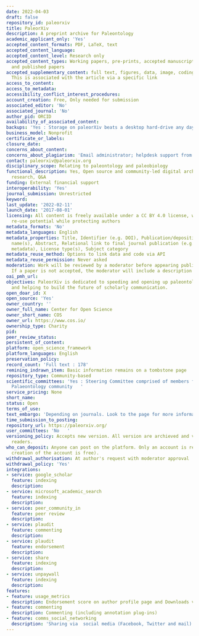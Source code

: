 ```yaml
---
date: 2022-04-03
draft: false
repository_id: paleorxiv
title: PaleorXiv
description: A preprint archive for Paleontology
academic_applicant_only: 'Yes'
accepted_content_formats: PDF, LaTeX, text
accepted_content_language:
accepted_content_level: Research only
accepted_content_types: Working papers, pre-prints, accepted manuscripts (post-prints),
  and published papers
accepted_supplementary_content: full text, figures, data, image, coding, analyses.
  This is associated with the article via a specific link
access_to_content:
access_to_metadata:
accessibility_conflict_interest_procedures:
account_creation: Free, Only needed for submission
associated_editor: 'No'
associated_journal: 'No'
author_pid: ORCID
availability_of_associated_content:
backups: 'Yes : Storage on paleorXiv beats a desktop hard-drive any day.'
business_model: Nonprofit
certificate_or_labels:
closure_date:
concerns_about_content:
concerns_about_plagiarism: 'Email administrator; helpdesk support from COS : copyright@cos.io'
contact: paleorxiv@paleorxiv.org
disciplinary_scope: Relating to paleontology and paleobiology
functional_description: Yes, Open source and community-led digital archive for Paleontology
  research, Q&A
funding: External financial support
interoperability: 'Yes'
journal_submission: Unrestricted
keyword:
last_update: '2022-02-11'
launch_date: '2017-08-01'
licensing: All content is freely available under a CC BY 4.0 license, which maximises
  re-use potential while protecting authors
metadata_formats: 'No'
metadata_languages: English
metadata_properties: Title, Identifier (e.g. DOI), Publication/deposition date, Author
  name(s), Abstract, Relational link to final journal publication (e.g. in crossref
  metadata), License type(s), Subject category
metadata_reuse_method: Options to link data and code via API
metadata_reuse_permission: Never asked
moderation: Work will be reviewed by a moderator before appearing publicly on paleorXiv.
  If a paper is not accepted, the moderator will include a description of the reason.
oai_pmh_url:
objectives: PaleorXiv is dedicated to speeding and opening up paleontological research
  and helping to build the future of scholarly communication.
open_doar_id: X
open_source: 'Yes'
owner_country: ''
owner_full_name: Center for Open Science
owner_short_name: COS
owner_url: https://www.cos.io/
ownership_type: Charity
pid:
peer_review_status:
persistent_of_content:
platform: open_science_framework
platform_languages: English
preservation_policy:
record_count: 'Full text : 178'
remining_indrawn_item: Basic information remains on a tombstone page
repository_type: Community-based
scientific_committees: 'Yes : Steering Committee comprised of members from the global
  Palaeontology community   '
service_pricing: None
short_name:
status: Open
terms_of_use:
text_embargo: 'Depending on journals. Look to the page for more informations : http://fossilsandshit.com/paleorxiv/journal-policies/'
time_submission_to_posting:
repository_url: https://paleorxiv.org/
user_committees: 'No   '
versioning_policy: Accepts new version. All version are archieved and visible for
  readers.
who_can_deposit: Anyone can post on the platform. Only an account is required ( The
  creation of the account is free).
withdrawal_authorisation: At author's request with moderator approval
withdrawal_policy: 'Yes'
integrations:
- service: google_scholar
  feature: indexing
  description:
- service: microsoft_academic_search
  feature: indexing
  description:
- service: peer_community_in
  feature: peer review
  description:
- service: plaudit
  feature: commenting
  description:
- service: plaudit
  feature: endorsement
  description:
- service: share
  feature: indexing
  description:
- service: unpaywall
  feature: indexing
  description:
features:
- feature: usage_metrics
  description: Endorsement score on author profile page and Downloads visible to everyone
- feature: commenting
  description: Commenting (including annotation plug-ins)
- feature: comms_social_networking
  description: 'Sharing via  social media (Facebook, Twitter and mail)      https://twitter.com/paleorxiv'
---
```



